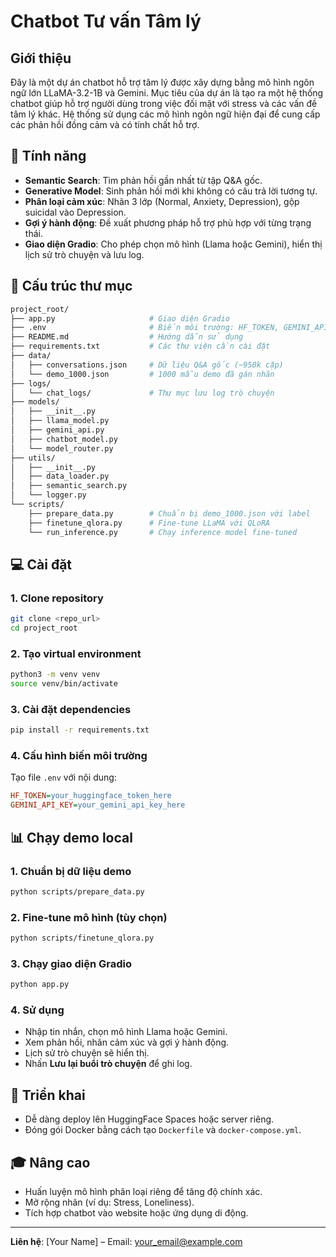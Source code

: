 
# Chatbot Tư vấn Tâm lý

## Giới thiệu
Đây là một dự án chatbot hỗ trợ tâm lý được xây dựng bằng mô hình ngôn ngữ lớn LLaMA-3.2-1B và Gemini. Mục tiêu của dự án là tạo ra một hệ thống chatbot giúp hỗ trợ người dùng trong việc đối mặt với stress và các vấn đề tâm lý khác. Hệ thống sử dụng các mô hình ngôn ngữ hiện đại để cung cấp các phản hồi đồng cảm và có tính chất hỗ trợ.

## 🚀 Tính năng

* **Semantic Search**: Tìm phản hồi gần nhất từ tập Q\&A gốc.
* **Generative Model**: Sinh phản hồi mới khi không có câu trả lời tương tự.
* **Phân loại cảm xúc**: Nhãn 3 lớp (Normal, Anxiety, Depression), gộp suicidal vào Depression.
* **Gợi ý hành động**: Đề xuất phương pháp hỗ trợ phù hợp với từng trạng thái.
* **Giao diện Gradio**: Cho phép chọn mô hình (Llama hoặc Gemini), hiển thị lịch sử trò chuyện và lưu log.

## 📁 Cấu trúc thư mục

```bash
project_root/
├── app.py                     # Giao diện Gradio
├── .env                       # Biến môi trường: HF_TOKEN, GEMINI_API_KEY
├── README.md                  # Hướng dẫn sử dụng
├── requirements.txt           # Các thư viện cần cài đặt
├── data/
│   ├── conversations.json     # Dữ liệu Q&A gốc (~950k cặp)
│   └── demo_1000.json         # 1000 mẫu demo đã gán nhãn
├── logs/
│   └── chat_logs/             # Thư mục lưu log trò chuyện
├── models/
│   ├── __init__.py
│   ├── llama_model.py
│   ├── gemini_api.py
│   ├── chatbot_model.py
│   └── model_router.py
├── utils/
│   ├── __init__.py
│   ├── data_loader.py
│   ├── semantic_search.py
│   └── logger.py
└── scripts/
    ├── prepare_data.py        # Chuẩn bị demo_1000.json với label
    ├── finetune_qlora.py      # Fine-tune LLaMA với QLoRA
    └── run_inference.py       # Chạy inference model fine-tuned
```

## 💻 Cài đặt

### 1. Clone repository

```bash
git clone <repo_url>
cd project_root
```

### 2. Tạo virtual environment

```bash
python3 -m venv venv
source venv/bin/activate
```

### 3. Cài đặt dependencies

```bash
pip install -r requirements.txt
```

### 4. Cấu hình biến môi trường

Tạo file `.env` với nội dung:

```ini
HF_TOKEN=your_huggingface_token_here
GEMINI_API_KEY=your_gemini_api_key_here
```

## 📊 Chạy demo local

### 1. Chuẩn bị dữ liệu demo

```bash
python scripts/prepare_data.py
```

### 2. Fine-tune mô hình (tùy chọn)

```bash
python scripts/finetune_qlora.py
```

### 3. Chạy giao diện Gradio

```bash
python app.py
```

### 4. Sử dụng

* Nhập tin nhắn, chọn mô hình Llama hoặc Gemini.
* Xem phản hồi, nhãn cảm xúc và gợi ý hành động.
* Lịch sử trò chuyện sẽ hiển thị.
* Nhấn **Lưu lại buổi trò chuyện** để ghi log.

## 🔧 Triển khai

* Dễ dàng deploy lên HuggingFace Spaces hoặc server riêng.
* Đóng gói Docker bằng cách tạo `Dockerfile` và `docker-compose.yml`.

## 🎓 Nâng cao

* Huấn luyện mô hình phân loại riêng để tăng độ chính xác.
* Mở rộng nhãn (ví dụ: Stress, Loneliness).
* Tích hợp chatbot vào website hoặc ứng dụng di động.

---

**Liên hệ**: \[Your Name] – Email: [your\_email@example.com](mailto:your_email@example.com)
